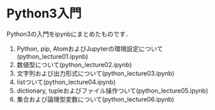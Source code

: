 # Python3入門

Python3の入門をipynbにまとめたものです．

1. Python, pip, AtomおよびJupyterの環境設定について(python_lecture01.ipynb)
2. 数値型について(python_lecture02.ipynb)
3. 文字列および出力形式について(python_lecture03.ipynb)
4. listついて(python_lecture04.ipynb)
5. dictionary, tupleおよびファイル操作ついて(python_lecture05.ipynb)
6. 集合および論理型変数について(python_lecture06.ipynb)
